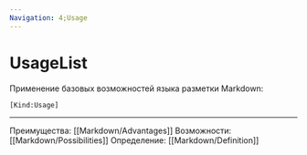```yaml
---
Navigation: 4;Usage
---
```


# UsageList
Применение базовых возможностей языка разметки Markdown:

```query
[Kind:Usage]
```
***
Преимущества: [[Markdown/Advantages]]
Возможности: [[Markdown/Possibilities]]
Определение: [[Markdown/Definition]]
